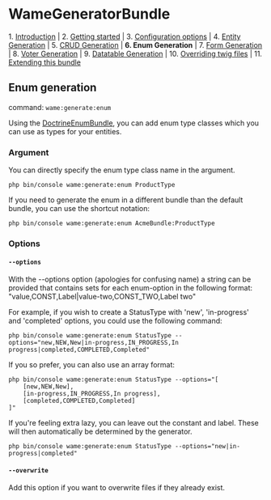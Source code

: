 WameGeneratorBundle
=====================

1\.  [Introduction](1_introduction.md#wamegeneratorbundle)
| 2.  [Getting started](2_getting_started.md#wamegeneratorbundle)
| 3.  [Configuration options](3_configuration.md#wamegeneratorbundle)
| 4.  [Entity Generation](4_entity_generation.md#wamegeneratorbundle)
| 5.  [CRUD Generation](5_crud_generation.md#wamegeneratorbundle)
| **6.  Enum Generation**
| 7.  [Form Generation](7_form_generation.md#wamegeneratorbundle)
| 8.  [Voter Generation](8_voter_generation.md#wamegeneratorbundle)
| 9.  [Datatable Generation](9_datatable_generation.md#wamegeneratorbundle)
| 10. [Overriding twig files](10_overriding_twig.md#wamegeneratorbundle)
| 11. [Extending this bundle](11_extending_bundle.md#wamegeneratorbundle)


## Enum generation

command: `wame:generate:enum` 

Using the [DoctrineEnumBundle](https://github.com/fre5h/DoctrineEnumBundle), you
can add enum type classes which you can use as types for your entities. 

### Argument

You can directly specify the enum type class name in the argument. 

    php bin/console wame:generate:enum ProductType
    
If you need to generate the enum in a different bundle than the default
bundle, you can use the shortcut notation:

    php bin/console wame:generate:enum AcmeBundle:ProductType

### Options

#### `--options`  

With the --options option (apologies for confusing name) 
a string can be provided that contains sets for each enum-option
in the following format:  
"value,CONST,Label|value-two,CONST_TWO,Label two"

For example, if you wish to create a StatusType with 'new', 'in-progress' and
'completed' options, you could use the following command:  

    php bin/console wame:generate:enum StatusType --options="new,NEW,New|in-progress,IN_PROGRESS,In progress|completed,COMPLETED,Completed"

If you so prefer, you can also use an array format:

    php bin/console wame:generate:enum StatusType --options="[
        [new,NEW,New],
        [in-progress,IN_PROGRESS,In progress],
        [completed,COMPLETED,Completed]
    ]"

If you're feeling extra lazy, you can leave out the constant and label. These 
will then automatically be determined by the generator.

    php bin/console wame:generate:enum StatusType --options="new|in-progress|completed"


#### `--overwrite`  
Add this option if you want to overwrite files if they already exist.